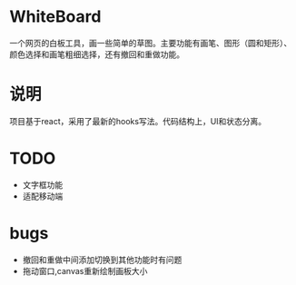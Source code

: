 # WhiteBoard
一个网页的白板工具，画一些简单的草图。主要功能有画笔、图形（圆和矩形）、颜色选择和画笔粗细选择，还有撤回和重做功能。

# 说明

项目基于react，采用了最新的hooks写法。代码结构上，UI和状态分离。


# TODO

- 文字框功能
- 适配移动端

# bugs

- 撤回和重做中间添加切换到其他功能时有问题
- 拖动窗口,canvas重新绘制画板大小